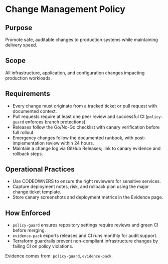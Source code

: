 # Change Management Policy

## Purpose
Promote safe, auditable changes to production systems while maintaining delivery speed.

## Scope
All infrastructure, application, and configuration changes impacting production workloads.

## Requirements
- Every change must originate from a tracked ticket or pull request with documented context.
- Pull requests require at least one peer review and successful CI (`policy-guard` enforces branch protections).
- Releases follow the Go/No-Go checklist with canary verification before full rollout.
- Emergency changes follow the documented runbook, with post-implementation review within 24 hours.
- Maintain a change log via GitHub Releases; link to canary evidence and rollback steps.

## Operational Practices
- Use CODEOWNERS to ensure the right reviewers for sensitive services.
- Capture deployment notes, risk, and rollback plan using the major change ticket template.
- Store canary screenshots and deployment metrics in the Evidence page.

## How Enforced
- `policy-guard` ensures repository settings require reviews and green CI before merging.
- `evidence-pack` exports releases and CI runs monthly for audit support.
- Terraform guardrails prevent non-compliant infrastructure changes by failing CI on policy violations.

Evidence comes from: `policy-guard`, `evidence-pack`.

